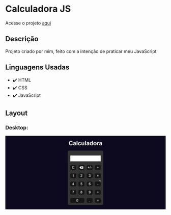 # Calculadora JS

<p>Acesse o projeto <a href="https://jonathanrianelli.github.io/calculadora-js/">aqui</a></p>

## Descrição

<p>Projeto criado por mim, feito com a intenção de praticar meu JavaScript</p>


## Linguagens Usadas
- ✔️ HTML
- ✔️ CSS
- ✔️ JavaScript

## Layout 
### Desktop:
<img alt="Demo" src="./img/calculadora.gif">

